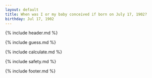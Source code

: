 ```yaml
---
layout: default
title: When was I or my baby conceived if born on July 17, 1902?
birthday: Jul 17, 1902
---
```


{% include header.md %}

{% include guess.md %}

{% include calculate.md %}

{% include safety.md %}

{% include footer.md %}



